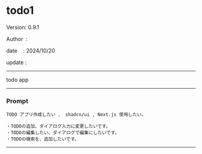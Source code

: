 ﻿# todo1

 Version: 0.9.1

 Author  :

 date    : 2024/10/20

 update  :

***

todo app

***
### Prompt

```
TODO アプリ作成したい 、 shadcn/ui , Next.js 使用したい。

・TODOの追加、ダイアログ入力に変更したいです。
・TODOの編集したい、ダイアログで編集にしたいです。
・TODOの検索を、追加したいです。
```

***